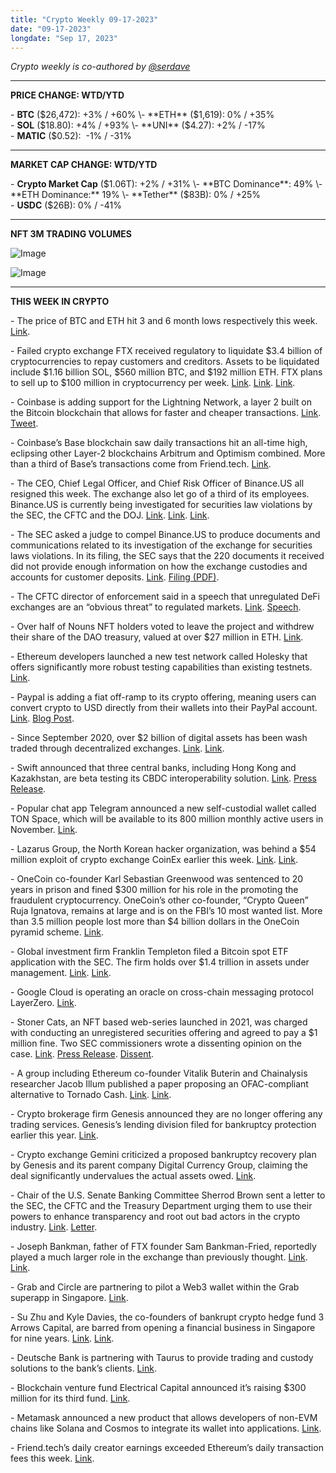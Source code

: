 ```yaml
---
title: "Crypto Weekly 09-17-2023"
date: "09-17-2023"
longdate: "Sep 17, 2023"
---
```


*Crypto weekly is co-authored by [@serdave](https://twitter.com/serdave_eth)*



---

**PRICE CHANGE: WTD/YTD**

\- **BTC** ($26,472): +3% / +60%  
\- **ETH** ($1,619): 0% / +35%  
\- **SOL** ($18.80): +4% / +93%  
\- **UNI** ($4.27): +2% / -17%  
\- **MATIC** ($0.52):  -1% / -31%



---

**MARKET CAP CHANGE: WTD/YTD**

\- **Crypto Market Cap** ($1.06T): +2% / +31%  
\- **BTC Dominance**: 49%  
\- **ETH Dominance:** 19%  
\- **Tether** ($83B): 0% / +25%  
\- **USDC** ($26B): 0% / -41%



---

**NFT 3M TRADING VOLUMES**

![Image](/images/09-17-2023-1.png)

![Image](/images/09-17-2023-2.png)

---

**THIS WEEK IN CRYPTO**

\- The price of BTC and ETH hit 3 and 6 month lows respectively this week. [Link](https://decrypt.co/155931/ethereum-bitcoin-altcoin-values-drop-as-ftx-pursues-crypto-liquidation).   
  
\- Failed crypto exchange FTX received regulatory to liquidate $3.4 billion of cryptocurrencies to repay customers and creditors. Assets to be liquidated include $1.16 billion SOL, $560 million BTC, and $192 million ETH. FTX plans to sell up to $100 million in cryptocurrency per week. [Link](https://www.coindesk.com/policy/2023/09/13/judge-allows-bankrupt-ftx-to-sell-its-crypto-holdings-including-btc-and-sol/). [Link](https://www.wsj.com/articles/ftx-approved-to-sell-more-than-3-billion-of-users-crypto-f408a55e). [Link](https://www.reuters.com/technology/ftx-gets-court-approval-sell-crypto-assets-2023-09-13/).   
  
\- Coinbase is adding support for the Lightning Network, a layer 2 built on the Bitcoin blockchain that allows for faster and cheaper transactions. [Link](https://www.coindesk.com/business/2023/09/13/coinbase-ceo-confirms-exchange-will-support-lightning-which-dramatically-speeds-up-bitcoin-payments/). [Tweet](https://twitter.com/brian_armstrong/status/1701806701853507886).  
  
\- Coinbase’s Base blockchain saw daily transactions hit an all-time high, eclipsing other Layer-2 blockchains Arbitrum and Optimism combined. More than a third of Base’s transactions come from Friend.tech. [Link](https://www.coindesk.com/markets/2023/09/15/coinbases-base-hits-record-high-for-daily-transactions-eclipsing-rivals/).   
  
\- The CEO, Chief Legal Officer, and Chief Risk Officer of Binance.US all resigned this week. The exchange also let go of a third of its employees. Binance.US is currently being investigated for securities law violations by the SEC, the CFTC and the DOJ. [Link](https://www.wsj.com/finance/currencies/more-binance-executives-leave-including-some-overseeing-russia-9993bdee). [Link](https://www.coindesk.com/business/2023/09/14/binanceus-head-of-legal-and-chief-risk-officer-leaving-the-crypto-exchange-wsj/). [Link](https://www.wsj.com/livecoverage/stock-market-today-dow-jones-09-14-2023/card/binance-us-legal-risk-executives-leave-the-crypto-exchange-vQ1nP5C32KBv3O7neuyN).  
  
\- The SEC asked a judge to compel Binance.US to produce documents and communications related to its investigation of the exchange for securities laws violations. In its filing, the SEC says that the 220 documents it received did not provide enough information on how the exchange custodies and accounts for customer deposits. [Link](https://www.theblock.co/post/251323/sec-says-its-not-getting-what-it-needs-from-binance-us). [Filing (PDF)](https://storage.courtlistener.com/recap/gov.uscourts.dcd.256060/gov.uscourts.dcd.256060.110.9.pdf).   
  
\- The CFTC director of enforcement said in a speech that unregulated DeFi exchanges are an “obvious threat” to regulated markets. [Link](https://www.theblock.co/post/250908/cftc-enforcement-director-calls-defi-exchanges-obvious-threat). [Speech](https://www.cftc.gov/PressRoom/SpeechesTestimony/opamcginley1).   
  
\- Over half of Nouns NFT holders voted to leave the project and withdrew their share of the DAO treasury, valued at over $27 million in ETH. [Link](https://decrypt.co/197400/nouns-fork-disgruntled-nft-holders-exit-27-million-from-treasury).   
  
\- Ethereum developers launched a new test network called Holesky that offers significantly more robust testing capabilities than existing testnets. [Link](https://www.coindesk.com/tech/2023/09/15/ethereum-blockchain-launches-holesky-test-network-on-first-anniversary-of-historic-merge/).   
  
\- Paypal is adding a fiat off-ramp to its crypto offering, meaning users can convert crypto to USD directly from their wallets into their PayPal account. [Link](https://www.theblock.co/post/250333/paypal-rolls-out-crypto-for-usd-conversion-service). [Blog Post](https://newsroom.paypal-corp.com/2023-09-11-PayPal-Introduces-On-and-Off-Ramps-for-Web3-Payments).  
  
\- Since September 2020, over $2 billion of digital assets has been wash traded through decentralized exchanges. [Link](https://www.wsj.com/livecoverage/stock-market-today-dow-jones-09-12-2023/card/fake-trades-are-common-on-decentralized-crypto-exchanges-report-says-SVY2bBnHJMJEqBRS0x8O). [Link](https://www.bloomberg.com/news/articles/2023-09-12/wash-trading-is-rampant-on-decentralized-crypto-exchanges).   
  
\- Swift announced that three central banks, including Hong Kong and Kazakhstan, are beta testing its CBDC interoperability solution. [Link](https://www.theblock.co/post/251008/swift-central-banks-cbdc-test). [Press Release](https://www.swift.com/news-events/press-releases/swift-advances-cbdc-innovation-interlinking-solution-begins-beta-testing).  
  
\- Popular chat app Telegram announced a new self-custodial wallet called TON Space, which will be available to its 800 million monthly active users in November. [Link](https://techcrunch.com/2023/09/13/telegram-ton-crypto-wallet/).   
  
\- Lazarus Group, the North Korean hacker organization, was behind a $54 million exploit of crypto exchange CoinEx earlier this week. [Link](https://www.coindesk.com/tech/2023/09/13/north-korean-attackers-linked-to-54m-coinex-hack-blockchain-data-suggests/). [Link](https://twitter.com/zachxbt/status/1701905899034390574).   
  
\- OneCoin co-founder Karl Sebastian Greenwood was sentenced to 20 years in prison and fined $300 million for his role in the promoting the fraudulent cryptocurrency. OneCoin’s other co-founder, “Crypto Queen” Ruja Ignatova, remains at large and is on the FBI’s 10 most wanted list. More than 3.5 million people lost more than $4 billion dollars in the OneCoin pyramid scheme. [Link](https://www.theblock.co/post/250564/one-coin-co-founder-sentenced-to-20-years-and-fined-300-million).  
  
\- Global investment firm Franklin Templeton filed a Bitcoin spot ETF application with the SEC. The firm holds over $1.4 trillion in assets under management. [Link](https://www.wsj.com/livecoverage/stock-market-today-dow-jones-09-12-2023/card/franklin-templeton-files-for-spot-bitcoin-etf-yowODPFSnwvAPkptfIhp?page=2). [Link](https://www.coindesk.com/business/2023/09/12/franklin-templeton-joins-bitcoin-etf-race/).   
  
\- Google Cloud is operating an oracle on cross-chain messaging protocol LayerZero. [Link](https://www.theblock.co/post/250829/google-cloud-steps-up-as-oracle-provider-on-layerzero-network).   
  
\- Stoner Cats, an NFT based web-series launched in 2021, was charged with conducting an unregistered securities offering and agreed to pay a $1 million fine. Two SEC commissioners wrote a dissenting opinion on the case. [Link](https://www.coindesk.com/policy/2023/09/13/mila-kunis-backed-web-series-faces-sec-enforcement-action-for-unregistered-nft-offerings/). [Press Release](https://www.sec.gov/news/press-release/2023-178). [Dissent](https://www.sec.gov/news/statement/peirce-uyeda-statement-stonercats-091323).   
  
\- A group including Ethereum co-founder Vitalik Buterin and Chainalysis researcher Jacob Illum published a paper proposing an OFAC-compliant alternative to Tornado Cash. [Link](https://www.theblock.co/post/249487/vitalik-buterin-co-authors-paper-on-regulation-friendly-tornado-cash-alternative). [Link](https://deliverypdf.ssrn.com/delivery.php).  
  
\- Crypto brokerage firm Genesis announced they are no longer offering any trading services. Genesis’s lending division filed for bankruptcy protection earlier this year. [Link](https://www.wsj.com/livecoverage/stock-market-today-dow-jones-09-14-2023/card/genesis-to-stop-offering-trading-services-Kzf30HcHpPkkqIEnGZkC).   
  
\- Crypto exchange Gemini criticized a proposed bankruptcy recovery plan by Genesis and its parent company Digital Currency Group, claiming the deal significantly undervalues the actual assets owed. [Link](https://www.coindesk.com/policy/2023/09/15/gemini-blasts-dcg-and-genesis-bankruptcy-plan-calling-it-misleading-at-best/).   
  
\- Chair of the U.S. Senate Banking Committee Sherrod Brown sent a letter to the SEC, the CFTC and the Treasury Department urging them to use their powers to enhance transparency and root out bad actors in the crypto industry. [Link](https://www.coindesk.com/policy/2023/09/14/most-important-us-senator-for-cryptos-future-tells-regulators-to-use-existing-powers/). [Letter](https://www.banking.senate.gov/imo/media/doc/brown_letter_-_crypto_disclosure_-_treasury_sec_cftc.pdf).  
  
\- Joseph Bankman, father of FTX founder Sam Bankman-Fried, reportedly played a much larger role in the exchange than previously thought. [Link](https://www.bloomberg.com/news/features/2023-09-14/sam-bankman-fried-s-parents-did-they-enable-ftx-s-rise). [Link](https://decrypt.co/156704/sam-bankman-frieds-father-attended-meetings-on-ftx-token-marketing-and-tax-issues).  
  
\- Grab and Circle are partnering to pilot a Web3 wallet within the Grab superapp in Singapore. [Link](https://www.coindesk.com/web3/2023/09/14/superapp-grab-stablecoin-issuer-circle-to-start-web3-wallets-trial-in-singapore/).   
  
\- Su Zhu and Kyle Davies, the co-founders of bankrupt crypto hedge fund 3 Arrows Capital, are barred from opening a financial business in Singapore for nine years. [Link](https://www.wsj.com/livecoverage/stock-market-today-dow-jones-09-14-2023/card/founders-of-failed-crypto-hedge-fund-three-arrows-hit-with-nine-year-ban-8fEUmGHMoYk9H0yW8XeN). [Link](https://decrypt.co/156666/3acs-zhu-su-kyle-davies-slapped-with-9-year-finance-ban-by-singapore-monetary-authority).   
  
\- Deutsche Bank is partnering with Taurus to provide trading and custody solutions to the bank’s clients. [Link](https://www.theblock.co/post/250963/deutsche-bank-taurus-digital-asset-custody-tokenization-services).   
  
\- Blockchain venture fund Electrical Capital announced it’s raising $300 million for its third fund. [Link](https://www.theblock.co/post/250606/crypto-vc-electric-capital-aims-to-raise-300-million-for-new-fund).   
  
\- Metamask announced a new product that allows developers of non-EVM chains like Solana and Cosmos to integrate its wallet into applications. [Link](https://www.theblock.co/post/250393/metamask-snaps-launch).   
  
\- Friend.tech’s daily creator earnings exceeded Ethereum’s daily transaction fees this week. [Link](https://www.theblock.co/post/251192/friendtech-top-key-bayc).